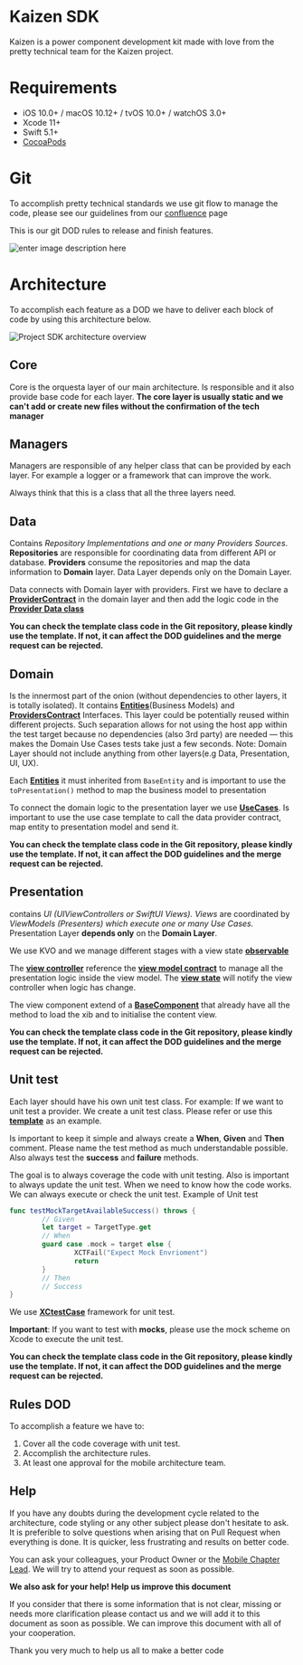 # Kaizen SDK
Kaizen is a power component development kit made with love from the pretty technical team for the Kaizen project.

# Requirements

 -   iOS 10.0+ / macOS 10.12+ / tvOS 10.0+ / watchOS 3.0+
 -   Xcode 11+
 -   Swift 5.1+
-   [CocoaPods](https://cocoapods.org/)

# Git
To accomplish pretty technical standards we use git flow to manage the code, please see our guidelines from our [confluence](https://prettytechnical.atlassian.net/wiki/spaces/PT/pages/304054462/Development+Git+guidelines) page 

This is our git DOD rules to release and finish features.

![enter image description here](https://firebasestorage.googleapis.com/v0/b/mikadosdk.appspot.com/o/git_deployments_rule.jpg?alt=media&token=f60b904e-fa09-43d1-a358-0bb1df22c5cb)
# Architecture

To accomplish each feature as a DOD we have to deliver each block of code by using this architecture below. 

![Project SDK architecture overview](https://firebasestorage.googleapis.com/v0/b/mikadosdk.appspot.com/o/Architecture.jpg?alt=media&token=235cb8a2-a429-42ff-a308-b2a120e3cd62)

## Core

Core is the orquesta layer of our main architecture. Is responsible and it also provide base code for each layer.
**The core layer is usually static and we can't add or create new files without the confirmation of the tech manager**

## Managers
Managers are responsible of any helper class that can be provided by each layer. For example a logger or a framework that can improve the work.

Always think that this is a class that all the three layers need. 

## Data
Contains _Repository Implementations and one or many Providers Sources_. ​ **Repositories** are responsible for coordinating data from different API or database. **Providers** consume the repositories and map the data information to **Domain** layer. Data Layer depends only on the Domain Layer. 

Data connects with Domain layer with providers. First we have to declare a [**ProviderContract**](https://gitlab.com/prettytechnical/kaizen/ios-sdk/-/blob/master/KaizenSDK/Domain/ProvidersContract/TemplateProviderContract.swift) in the domain layer and then add the logic code in the [**Provider Data class**](https://gitlab.com/prettytechnical/kaizen/ios-sdk/-/blob/master/KaizenSDK/Data/Providers/TemplateProvider.swift)
 
 **You can check the template class code in the Git repository, please kindly use the template. If not, it can affect the DOD guidelines and the merge request can be rejected.**

## Domain
Is the innermost part of the onion (without dependencies to other layers, it is totally isolated). It contains [**Entities**](https://gitlab.com/prettytechnical/kaizen/ios-sdk/-/blob/master/KaizenSDK/Domain/Entities/TemplateEntityModels.swift)(Business Models) and **[ProvidersContract](https://gitlab.com/prettytechnical/kaizen/ios-sdk/-/blob/master/KaizenSDK/Domain/ProvidersContract/TemplateProviderContract.swift)** Interfaces. This layer could be potentially reused within different projects. Such separation allows for not using the host app within the test target because no dependencies (also 3rd party) are needed — this makes the Domain Use Cases tests take just a few seconds. Note: Domain Layer should not include anything from other layers(e.g Data, Presentation, UI, UX).

Each [**Entities**](https://gitlab.com/prettytechnical/kaizen/ios-sdk/-/blob/master/KaizenSDK/Domain/Entities/TemplateEntityModels.swift) it must inherited from `BaseEntity` and is important to use the `toPresentation()`  method to map the business model to presentation

To connect the domain logic to the presentation layer we use **[UseCases](https://gitlab.com/prettytechnical/kaizen/ios-sdk/-/blob/master/KaizenSDK/Domain/UseCase/TemplateUseCase.swift)**. Is important to use the use case template to call the data provider contract, map entity to presentation model and send it.

**You can check the template class code in the Git repository, please kindly use the template. If not, it can affect the DOD guidelines and the merge request can be rejected.**

## Presentation
contains _UI (UIViewControllers or SwiftUI Views). Views_ are coordinated by _ViewModels (Presenters) which execute one or many Use Cases._ Presentation Layer **depends only** on the **Domain Layer**.

We use KVO and we manage different stages with a view state **[observable](https://gitlab.com/prettytechnical/kaizen/ios-sdk/-/blob/master/KaizenSDK/Presentation/Scenes/TemplateScene/ViewModel/TemplateViewModel.swift#L13)**

The **[view controller](https://gitlab.com/prettytechnical/kaizen/ios-sdk/-/blob/master/KaizenSDK/Presentation/Scenes/TemplateScene/View/TemplateViewController.swift)** reference the **[view model contract](https://gitlab.com/prettytechnical/kaizen/ios-sdk/-/blob/master/KaizenSDK/Presentation/Scenes/TemplateScene/ViewModel/TemplateViewModel.swift)** to manage all the presentation logic inside the view model. The **[view state](https://gitlab.com/prettytechnical/kaizen/ios-sdk/-/blob/master/KaizenSDK/Presentation/Scenes/TemplateScene/View/TemplateViewController.swift#L11)** will notify the view controller when logic has change.

The view component extend of a [**BaseComponent**](https://gitlab.com/prettytechnical/kaizen/ios-sdk/-/blob/master/KaizenSDK/Core/BaseComponent.swift) that already have all the method to load the xib and to initialise the content view.

**You can check the template class code in the Git repository, please kindly use the template. If not, it can affect the DOD guidelines and the merge request can be rejected.**

## Unit test
Each layer should have his own unit test class. For example: If we want to unit test a provider. We create a unit test class. Please refer or use this **[template](https://gitlab.com/prettytechnical/kaizen/ios-sdk/-/blob/master/KaizenSDKTests/TemplateUseCaseTest.swift)** as an example.

Is important to keep it simple and always create a **When**, **Given** and **Then** comment.
Please name the test method as much understandable possible. Also always test the **success** and **failure** methods.

The goal is to always coverage the code with unit testing.
Also is important to always update the unit test. When we need to know how the code works. We can always execute or check the unit test.
Example of Unit test
``` swift
func testMockTargetAvailableSuccess() throws {
        // Given
        let target = TargetType.get
        // When
        guard case .mock = target else {
                XCTFail("Expect Mock Envrioment")
                return
        }
        // Then
        // Success
}
```
We use **[XCtestCase](https://developer.apple.com/documentation/xctest/xctestcase)**  framework for unit test.

**Important**: If you want to test with **mocks**, please use the mock scheme on Xcode to execute the unit test.

**You can check the template class code in the Git repository, please kindly use the template. If not, it can affect the DOD guidelines and the merge request can be rejected.**

## Rules DOD
To accomplish a feature we have to:

 1. Cover all the code coverage with unit test.
 2. Accomplish the architecture rules.
 3. At least one approval for the mobile architecture team.

## Help
If you have any doubts during the development cycle related to the architecture, code styling or any other subject please don't hesitate to ask. It is preferible to solve questions when arising that on Pull Request when everything is done. It is quicker, less frustrating and results on better code.

You can ask your colleagues, your Product Owner or the  [Mobile Chapter Lead](danielc@prettytechnical.io). We will try to attend your request as soon as possible.

**We also ask for your help! Help us improve this document**

If you consider that there is some information that is not clear, missing or needs more clarification please contact us and we will add it to this document as soon as possible. We can improve this document with all of your cooperation.

Thank you very much to help us all to make a better code

